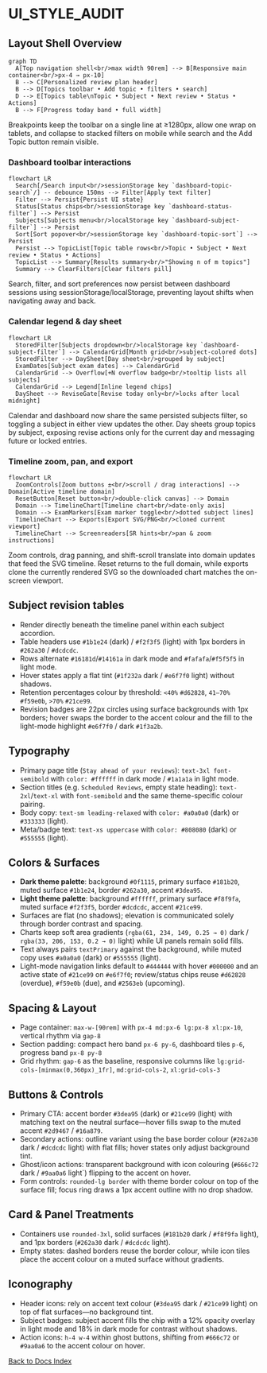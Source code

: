 ﻿# UI_STYLE_AUDIT

## Layout Shell Overview

```mermaid
graph TD
  A[Top navigation shell<br/>max width 90rem] --> B[Responsive main container<br/>px-4 → px-10]
  B --> C[Personalized review plan header]
  B --> D[Topics toolbar • Add topic • filters • search]
  D --> E[Topics table\nTopic • Subject • Next review • Status • Actions]
  B --> F[Progress today band • full width]
```

Breakpoints keep the toolbar on a single line at ≥1280px, allow one wrap on tablets, and collapse to stacked filters on mobile while search and the Add Topic button remain visible.

### Dashboard toolbar interactions

```mermaid
flowchart LR
  Search[/Search input<br/>sessionStorage key `dashboard-topic-search`/] -- debounce 150ms --> Filter[Apply text filter]
  Filter --> Persist{Persist UI state}
  Status[Status chips<br/>sessionStorage key `dashboard-status-filter`] --> Persist
  Subjects[Subjects menu<br/>localStorage key `dashboard-subject-filter`] --> Persist
  Sort[Sort popover<br/>sessionStorage key `dashboard-topic-sort`] --> Persist
  Persist --> TopicList[Topic table rows<br/>Topic • Subject • Next review • Status • Actions]
  TopicList --> Summary[Results summary<br/>"Showing n of m topics"]
  Summary --> ClearFilters[Clear filters pill]
```

Search, filter, and sort preferences now persist between dashboard sessions using sessionStorage/localStorage, preventing layout shifts when navigating away and back.

### Calendar legend & day sheet

```mermaid
flowchart LR
  StoredFilter[Subjects dropdown<br/>localStorage key `dashboard-subject-filter`] --> CalendarGrid[Month grid<br/>subject-colored dots]
  StoredFilter --> DaySheet[Day sheet<br/>grouped by subject]
  ExamDates[Subject exam dates] --> CalendarGrid
  CalendarGrid --> Overflow[+N overflow badge<br/>tooltip lists all subjects]
  CalendarGrid --> Legend[Inline legend chips]
  DaySheet --> ReviseGate[Revise today only<br/>locks after local midnight]
```

Calendar and dashboard now share the same persisted subjects filter, so toggling a subject in either view updates the other. Day sheets group topics by subject, exposing revise actions only for the current day and messaging future or locked entries.

### Timeline zoom, pan, and export

```mermaid
flowchart LR
  ZoomControls[Zoom buttons ±<br/>scroll / drag interactions] --> Domain[Active timeline domain]
  ResetButton[Reset button<br/>double-click canvas] --> Domain
  Domain --> TimelineChart[Timeline chart<br/>date-only axis]
  Domain --> ExamMarkers[Exam marker toggle<br/>dotted subject lines]
  TimelineChart --> Exports[Export SVG/PNG<br/>cloned current viewport]
  TimelineChart --> Screenreaders[SR hints<br/>pan & zoom instructions]
```

Zoom controls, drag panning, and shift-scroll translate into domain updates that feed the SVG timeline. Reset returns to the full domain, while exports clone the currently rendered SVG so the downloaded chart matches the on-screen viewport.

## Subject revision tables
- Render directly beneath the timeline panel within each subject accordion.
- Table headers use `#1b1e24` (dark) / `#f2f3f5` (light) with 1px borders in `#262a30` / `#dcdcdc`.
- Rows alternate `#16181d`/`#14161a` in dark mode and `#fafafa`/`#f5f5f5` in light mode.
- Hover states apply a flat tint (`#1f232a` dark / `#e6f7f0` light) without shadows.
- Retention percentages colour by threshold: `<40%` `#d62828`, `41–70%` `#f59e0b`, `>70%` `#21ce99`.
- Revision badges are 22px circles using surface backgrounds with 1px borders; hover swaps the border to the accent colour and the fill to the light-mode highlight `#e6f7f0` / dark `#1f3a2b`.

## Typography
- Primary page title (`Stay ahead of your reviews`): `text-3xl font-semibold` with `color: #ffffff` in dark mode / `#1a1a1a` in light mode.
- Section titles (e.g. `Scheduled Reviews`, empty state heading): `text-2xl`/`text-xl` with `font-semibold` and the same theme-specific colour pairing.
- Body copy: `text-sm leading-relaxed` with `color: #a0a0a0` (dark) or `#333333` (light).
- Meta/badge text: `text-xs uppercase` with `color: #808080` (dark) or `#555555` (light).

## Colors & Surfaces
- **Dark theme palette**: background `#0f1115`, primary surface `#181b20`, muted surface `#1b1e24`, border `#262a30`, accent `#3dea95`.
- **Light theme palette**: background `#ffffff`, primary surface `#f8f9fa`, muted surface `#f2f3f5`, border `#dcdcdc`, accent `#21ce99`.
- Surfaces are flat (no shadows); elevation is communicated solely through border contrast and spacing.
- Charts keep soft area gradients (`rgba(61, 234, 149, 0.25 → 0)` dark / `rgba(33, 206, 153, 0.2 → 0)` light) while UI panels remain solid fills.
- Text always pairs `textPrimary` against the background, while muted copy uses `#a0a0a0` (dark) or `#555555` (light).
- Light-mode navigation links default to `#444444` with hover `#000000` and an active state of `#21ce99` on `#e6f7f0`; review/status chips reuse `#d62828` (overdue), `#f59e0b` (due), and `#2563eb` (upcoming).

## Spacing & Layout
- Page container: `max-w-[90rem]` with `px-4 md:px-6 lg:px-8 xl:px-10`, vertical rhythm via `gap-8`
- Section padding: compact hero band `px-6 py-6`, dashboard tiles `p-6`, progress band `px-8 py-8`
- Grid rhythm: `gap-6` as the baseline, responsive columns like `lg:grid-cols-[minmax(0,360px)_1fr]`, `md:grid-cols-2`, `xl:grid-cols-3`

## Buttons & Controls
- Primary CTA: accent border `#3dea95` (dark) or `#21ce99` (light) with matching text on the neutral surface—hover fills swap to the muted accent `#2d9467` / `#16a879`.
- Secondary actions: outline variant using the base border colour (`#262a30` dark / `#dcdcdc` light) with flat fills; hover states only adjust background tint.
- Ghost/icon actions: transparent background with icon colouring (`#666c72` dark / `#9aa0a6` light`) flipping to the accent on hover.
- Form controls: `rounded-lg border` with theme border colour on top of the surface fill; focus ring draws a 1px accent outline with no drop shadow.

## Card & Panel Treatments
- Containers use `rounded-3xl`, solid surfaces (`#181b20` dark / `#f8f9fa` light), and 1px borders (`#262a30` dark / `#dcdcdc` light).
- Empty states: dashed borders reuse the border colour, while icon tiles place the accent colour on a muted surface without gradients.

## Iconography
- Header icons: rely on accent text colour (`#3dea95` dark / `#21ce99` light) on top of flat surfaces—no background tint.
- Subject badges: subject accent fills the chip with a 12% opacity overlay in light mode and 18% in dark mode for contrast without shadows.
- Action icons: `h-4 w-4` within ghost buttons, shifting from `#666c72` or `#9aa0a6` to the accent colour on hover.

[Back to Docs Index](../DOCS_INDEX.md)
